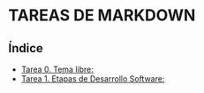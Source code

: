 # TAREAS DE MARKDOWN

## Índice

- [Tarea 0. Tema libre: ](https://github.com/YoooKai/Markdown/tree/main/Creando%20markdown%20tema%20libre)
- [Tarea 1. Etapas de Desarrollo Software: ](https://github.com/YoooKai/Markdown/tree/main/Tarea1)

